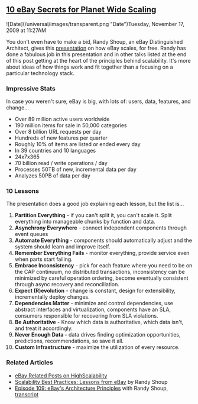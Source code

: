 ## [10 eBay Secrets for Planet Wide Scaling](/blog/2009/11/17/10-ebay-secrets-for-planet-wide-scaling.html)

<div class="journal-entry-tag journal-entry-tag-post-title"><span class="posted-on">![Date](/universal/images/transparent.png "Date")Tuesday, November 17, 2009 at 11:27AM</span></div>

<div class="body">

You don't even have to make a bid, Randy Shoup, an eBay Distinguished Architect, gives this [presentation](http://www.hpts.ws/session9/shoup.pdf) on how eBay scales, for free. Randy has done a fabulous job in this presentation and in other talks listed at the end of this post getting at the heart of the principles behind scalability. It's more about ideas of how things work and fit together than a focusing on a particular technology stack.

### Impressive Stats

In case you weren't sure, eBay is big, with lots of: users, data, features, and change...

*   Over 89 million active users worldwide
*   190 million items for sale in 50,000 categories
*   Over 8 billion URL requests per day
*   Hundreds of new features per quarter
*   Roughly 10% of items are listed or ended every day
*   In 39 countries and 10 languages
*   24x7x365
*   70 billion read / write operations / day
*   Processes 50TB of new, incremental data per day
*   Analyzes 50PB of data per day

### 10 Lessons

The presentation does a good job explaining each lesson, but the list is...

1.  **Partition Everything** - if you can't split it, you can't scale it. Split everything into manageable chunks by function and data.
2.  **Asynchrony Everywhere** - connect independent components through event queues
3.  **Automate Everything** - components should automatically adjust and the system should learn and improve itself.
4.  **Remember Everything Fails** - monitor everything, provide service even when parts start failing.
5.  **Embrace Inconsistency** - pick for each feature where you need to be on the CAP continuum, no distributed transactions, inconsistency can be minimized by careful operation ordering, become eventually consistent through async recovery and reconciliation.
6.  **Expect (R)evolution** - change is constant, design for extensibility, incrementally deploy changes.
7.  **Dependencies Matter** - minimize and control dependencies, use abstract interfaces and virtualization, components have an SLA, consumers responsible for recovering from SLA violations.
8.  **Be Authoritative** - Know which data is authoritative, which data isn't, and treat it accordingly.
9.  **Never Enough Data -** data drives finding optimization opportunities, predictions, recommendations, so save it all.
10.  **Custom Infrastructure** - maximize the utilization of every resource.

### Related Articles

*   [eBay Related Posts on HighScalability](http://highscalability.com/blog/category/ebay)
*   [Scalability Best Practices: Lessons from eBay](http://www.infoq.com/articles/ebay-scalability-best-practices) by Randy Shoup
*   [Episode 109: eBay's Architecture Principles](http://odeo.com/episodes/23259163-Episode-109-eBay-s-Architecture-Principles-with-Randy-Shoup) with Randy Shoup, [transcript](http://www.se-radio.net/transcript-109-ebay039s-architecture-principles-randy-shoup)

</div>